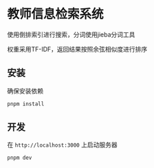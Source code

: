 # 教师信息检索系统

使用倒排索引进行搜索，分词使用jieba分词工具

权重采用TF-IDF，返回结果按照余弦相似度进行排序

## 安装

确保安装依赖

```bash
pnpm install
```

## 开发

在 `http://localhost:3000` 上启动服务器

```bash
pnpm dev
```